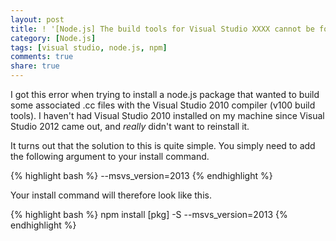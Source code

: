 ```yaml
---
layout: post
title: ! '[Node.js] The build tools for Visual Studio XXXX cannot be found'
category: [Node.js]
tags: [visual studio, node.js, npm]
comments: true
share: true
---
```

I got this error when trying to install a node.js package that wanted to build some associated .cc files with the Visual Studio 2010 compiler (v100 build tools). I haven't had Visual Studio 2010 installed on my machine since Visual Studio 2012 came out, and *really* didn't want to reinstall it.

It turns out that the solution to this is quite simple. You simply need to add the following argument to your install command.

{% highlight bash %}
--msvs_version=2013
{% endhighlight %}

Your install command will therefore look like this.

{% highlight bash %}
npm install [pkg] -S --msvs_version=2013
{% endhighlight %}

